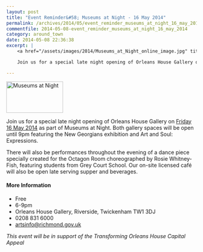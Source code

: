 ```yaml
---
layout: post
title: "Event Reminder&#58; Museums at Night - 16 May 2014"
permalink: /archives/2014/05/event_reminder_museums_at_night_16_may_2014.html
commentfile: 2014-05-08-event_reminder_museums_at_night_16_may_2014
category: around_town
date: 2014-05-08 22:36:38
excerpt: |
    <a href="/assets/images/2014/Museums_at_Night_online_image.jpg" title="See larger version of - Museums at Night"><img src="/assets/images/2014/Museums_at_Night_online_image_thumb.jpg" width="150" height="83" alt="Museums at Night" class="photo right" /></a>

    Join us for a special late night opening of Orleans House Gallery on <a href="https://stmargarets.london/event/event/200705144425">Friday 16 May 2014</a> as part of Museums at Night.  Both gallery spaces will be open until 9pm featuring the New Georgians exhibition and Art and Soul: Expressions.

---
```


<a href="/assets/images/2014/Museums_at_Night_online_image.jpg" title="See larger version of - Museums at Night"><img src="/assets/images/2014/Museums_at_Night_online_image_thumb.jpg" width="150" height="83" alt="Museums at Night" class="photo right" /></a>

Join us for a special late night opening of Orleans House Gallery on [Friday 16 May 2014](/event/event/200705144425) as part of Museums at Night. Both gallery spaces will be open until 9pm featuring the New Georgians exhibition and Art and Soul: Expressions.

There will also be performances throughout the evening of a dance piece specially created for the Octagon Room choreographed by Rosie Whitney-Fish, featuring students from Grey Court School. Our on-site licensed café will also be open late serving supper and beverages.

#### More Information

-   Free
-   6-9pm
-   Orleans House Gallery, Riverside, Twickenham TW1 3DJ
-   0208 831 6000
-   <artsinfo@richmond.gov.uk>

*This event will be in support of the Transforming Orleans House Capital Appeal*
